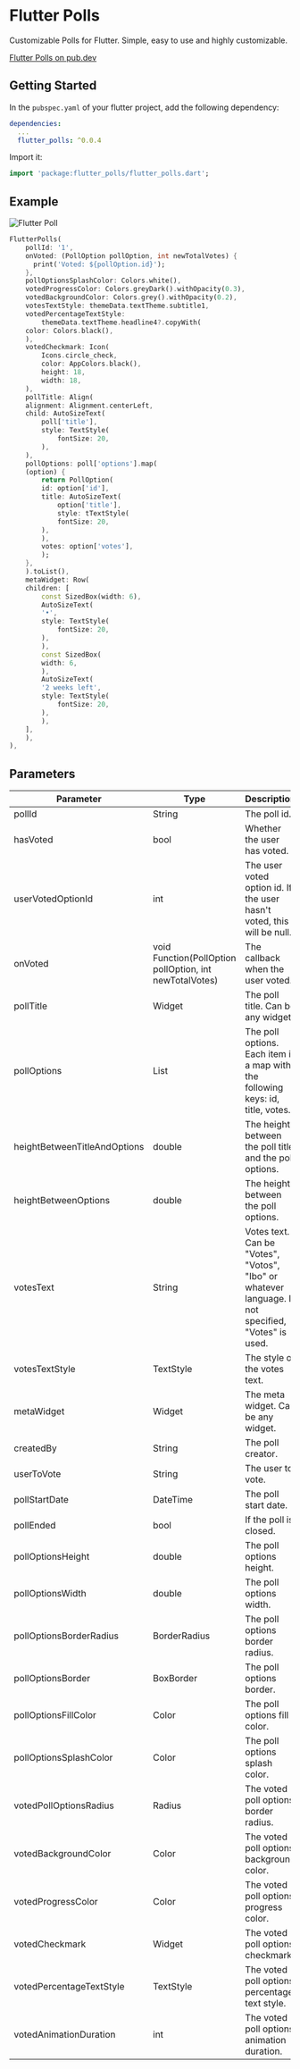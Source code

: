 # Flutter Polls

Customizable Polls for Flutter.
Simple, easy to use and highly customizable.

[Flutter Polls on pub.dev](https://pub.dev/packages/flutter_polls)

## Getting Started

In the `pubspec.yaml` of your flutter project, add the following dependency:

```yaml
dependencies:
  ...
  flutter_polls: ^0.0.4
```

Import it:

```dart
import 'package:flutter_polls/flutter_polls.dart';
```

## Example

![Flutter Poll](https://media.giphy.com/media/MtsvCKIWV2HJUkClHW/giphy.gif)

```dart
FlutterPolls(
    pollId: '1',
    onVoted: (PollOption pollOption, int newTotalVotes) {
      print('Voted: ${pollOption.id}');
    },
    pollOptionsSplashColor: Colors.white(),
    votedProgressColor: Colors.greyDark().withOpacity(0.3),
    votedBackgroundColor: Colors.grey().withOpacity(0.2),
    votesTextStyle: themeData.textTheme.subtitle1,
    votedPercentageTextStyle:
        themeData.textTheme.headline4?.copyWith(
    color: Colors.black(),
    ),
    votedCheckmark: Icon(
        Icons.circle_check,
        color: AppColors.black(),
        height: 18,
        width: 18,
    ),
    pollTitle: Align(
    alignment: Alignment.centerLeft,
    child: AutoSizeText(
        poll['title'],
        style: TextStyle(
            fontSize: 20,
        ),
    ),
    pollOptions: poll['options'].map(
    (option) {
        return PollOption(
        id: option['id'],
        title: AutoSizeText(
            option['title'],
            style: tTextStyle(
            fontSize: 20,
        ),
        ),
        votes: option['votes'],
        );
    },
    ).toList(),
    metaWidget: Row(
    children: [
        const SizedBox(width: 6),
        AutoSizeText(
        '•',
        style: TextStyle(
            fontSize: 20,
        ),
        ),
        const SizedBox(
        width: 6,
        ),
        AutoSizeText(
        '2 weeks left',
        style: TextStyle(
            fontSize: 20,
        ),
        ),
    ],
    ),
),
```

## Parameters

Parameter | Type | Description
----------|------|------------
pollId | String | The poll id.
hasVoted | bool | Whether the user has voted.
userVotedOptionId | int | The user voted option id. If the user hasn't voted, this will be null.
onVoted | void Function(PollOption pollOption, int newTotalVotes) | The callback when the user voted.
pollTitle | Widget | The poll title. Can be any widget.
pollOptions | List<dynamic> | The poll options. Each item is a map with the following keys: id, title, votes.
heightBetweenTitleAndOptions | double | The height between the poll title and the poll options.
heightBetweenOptions | double | The height between the poll options.
votesText | String | Votes text. Can be "Votes", "Votos", "Ibo" or whatever language. If not specified, "Votes" is used.
votesTextStyle | TextStyle | The style of the votes text.
metaWidget | Widget | The meta widget. Can be any widget.
createdBy | String | The poll creator.
userToVote | String | The user to vote.
pollStartDate | DateTime | The poll start date.
pollEnded | bool | If the poll is closed.
pollOptionsHeight | double | The poll options height.
pollOptionsWidth | double | The poll options width.
pollOptionsBorderRadius | BorderRadius | The poll options border radius.
pollOptionsBorder | BoxBorder | The poll options border.
pollOptionsFillColor | Color | The poll options fill color.
pollOptionsSplashColor | Color | The poll options splash color.
votedPollOptionsRadius | Radius | The voted poll options border radius.
votedBackgroundColor | Color | The voted poll options background color.
votedProgressColor | Color | The voted poll options progress color.
votedCheckmark | Widget | The voted poll options checkmark.
votedPercentageTextStyle | TextStyle | The voted poll options percentage text style.
votedAnimationDuration | int | The voted poll options animation duration.
